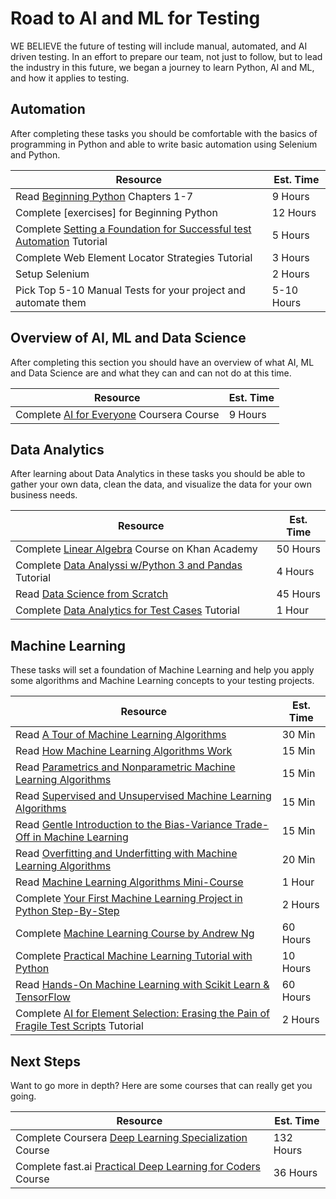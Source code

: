 Road to AI and ML for Testing
=============================

WE BELIEVE the future of testing will include manual, automated, and AI driven testing. In an effort to prepare our team, not just to follow, but to lead the industry in this future, we began a journey to learn Python, AI and ML, and how it applies to testing. 

## Automation
After completing these tasks you should be comfortable with the basics of programming in Python and able to write basic automation using Selenium and Python. 

|Resource|Est. Time|
|--------|------|
|Read [Beginning Python](https://www.amazon.com/Beginning-Python-Professional-Magnus-Hetland/dp/1484200292) Chapters 1-7| 9 Hours |
|Complete [exercises] for Beginning Python | 12 Hours |
|Complete [Setting a Foundation for Successful test Automation](https://testautomationu.applitools.com/setting-a-foundation-for-successful-test-automation/index.html) Tutorial | 5 Hours |
|Complete Web Element Locator Strategies Tutorial | 3 Hours |
|Setup Selenium | 2 Hours |
|Pick Top 5-10 Manual Tests for your project and automate them | 5-10 Hours |

## Overview of AI, ML and Data Science
After completing this section you should have an overview of what AI, ML and Data Science are and what they can and can not do at this time. 

|Resource|Est. Time|
|--------|------|
|Complete [AI for Everyone](https://www.coursera.org/learn/ai-for-everyone) Coursera Course| 9 Hours |

## Data Analytics
After learning about Data Analytics in these tasks you should be able to gather your own data, clean the data, and visualize the data for your own business needs. 

|Resource|Est. Time|
|--------|------|
|Complete [Linear Algebra](https://www.khanacademy.org/math/linear-algebra) Course on Khan Academy| 50 Hours |
|Complete [Data Analyssi w/Python 3 and Pandas](https://pythonprogramming.net/introduction-python3-pandas-data-analysis/) Tutorial | 4 Hours |
|Read [Data Science from Scratch](https://www.amazon.com/Data-Science-Scratch-Principles-Python/dp/1492041130) | 45 Hours | 
|Complete [Data Analytics for Test Cases](https://github.com/kevinpyles/ai-for-testing/blob/master/Data%20Analytics%20for%20Test%20Cases.ipynb) Tutorial | 1 Hour | 

## Machine Learning
These tasks will set a foundation of Machine Learning and help you apply some algorithms and Machine Learning concepts to your testing projects.

|Resource|Est. Time|
|--------|------|
|Read [A Tour of Machine Learning Algorithms](https://machinelearningmastery.com/a-tour-of-machine-learning-algorithms/) | 30 Min | 
|Read [How Machine Learning Algorithms Work](https://machinelearningmastery.com/how-machine-learning-algorithms-work/) | 15 Min | 
|Read [Parametrics and Nonparametric Machine Learning Algorithms](https://machinelearningmastery.com/parametric-and-nonparametric-machine-learning-algorithms/) | 15 Min | 
|Read [Supervised and Unsupervised Machine Learning Algorithms](https://machinelearningmastery.com/supervised-and-unsupervised-machine-learning-algorithms/) | 15 Min| 
|Read [Gentle Introduction to the Bias-Variance Trade-Off in Machine Learning](https://machinelearningmastery.com/gentle-introduction-to-the-bias-variance-trade-off-in-machine-learning/) | 15 Min | 
|Read [Overfitting and Underfitting with Machine Learning Algorithms](https://machinelearningmastery.com/overfitting-and-underfitting-with-machine-learning-algorithms/) | 20 Min | 
|Read [Machine Learning Algorithms Mini-Course](https://machinelearningmastery.com/machine-learning-algorithms-mini-course/) | 1 Hour | 
|Complete [Your First Machine Learning Project in Python Step-By-Step](https://machinelearningmastery.com/machine-learning-in-python-step-by-step/) | 2 Hours|
|Complete [Machine Learning Course by Andrew Ng](https://www.coursera.org/learn/machine-learning) | 60 Hours |
|Complete [Practical Machine Learning Tutorial with Python](https://pythonprogramming.net/machine-learning-tutorial-python-introduction/) | 10 Hours |
|Read [Hands-On Machine Learning with Scikit Learn & TensorFlow](https://www.amazon.com/Hands-Machine-Learning-Scikit-Learn-TensorFlow/dp/1491962291) | 60 Hours | 
|Complete [AI for Element Selection: Erasing the Pain of Fragile Test Scripts](https://testautomationu.applitools.com/ai-for-element-selection-erasing-the-pain-of-fragile-test-scripts/index.html) Tutorial | 2 Hours |

## Next Steps
Want to go more in depth? Here are some courses that can really get you going. 

|Resource|Est. Time|
|--------|------|
|Complete Coursera [Deep Learning Specialization](https://www.coursera.org/specializations/deep-learning?) Course | 132 Hours |
|Complete fast.ai [Practical Deep Learning for Coders](https://course.fast.ai/) Course | 36 Hours |
